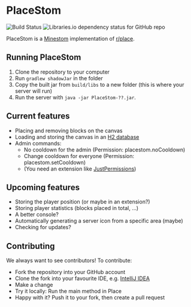 # PlaceStom
![Build Status](https://img.shields.io/github/workflow/status/WeiiswurstDev/PlaceStom/Java%20CI%20with%20Gradle?style=for-the-badge)
![Libraries.io dependency status for GitHub repo](https://img.shields.io/librariesio/github/weiiswurstdev/PlaceStom?style=for-the-badge)


PlaceStom is a [Minestom](https://github.com/Minestom/Minestom) implementation of [r/place](https://www.reddit.com/r/place/).

## Running PlaceStom
1. Clone the repository to your computer
2. Run ``gradlew shadowJar`` in the folder
3. Copy the built jar from ``build/libs`` to a new folder (this is where your server will run)
4. Run the server with ``java -jar PlaceStom-??.jar``.

## Current features
* Placing and removing blocks on the canvas
* Loading and storing the canvas in an [H2 database](https://h2database.com/html/main.html)
* Admin commands:
  * No cooldown for the admin (Permission: placestom.noCooldown)
  * Change cooldown for everyone (Permission: placestom.setCooldown)
  * (You need an extension like [JustPermissions](https://github.com/JustDoom/JustPermissions))

## Upcoming features
* Storing the player position (or maybe in an extension?)
* Storing player statistics (blocks placed in total, ...)
* A better console?
* Automatically generating a server icon from a specific area (maybe)
* Checking for updates?

## Contributing
We always want to see contributors! To contribute:
* Fork the repository into your GitHub account
* Clone the fork into your favourite IDE, e.g. [IntelliJ IDEA](https://www.jetbrains.com/idea/)
* Make a change
* Try it locally: Run the main method in Place
* Happy with it? Push it to your fork, then create a pull request
